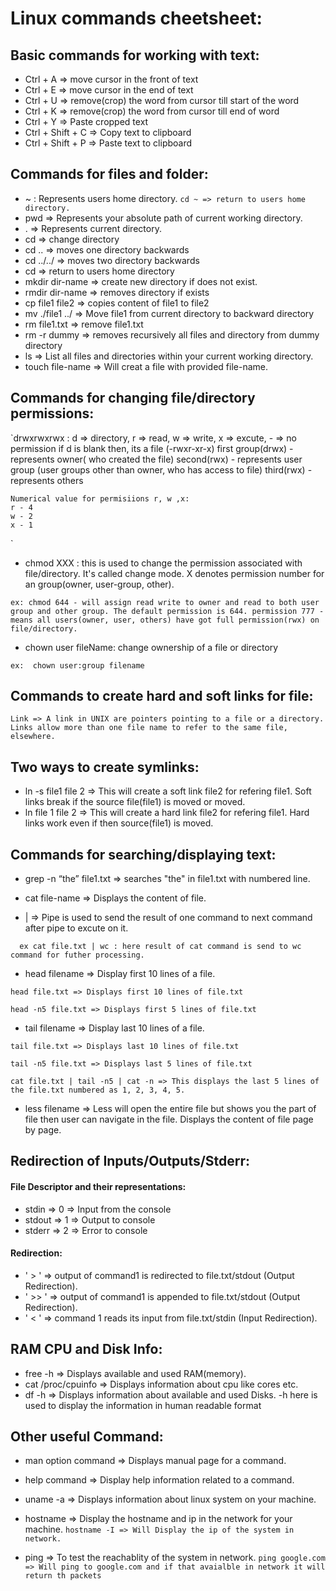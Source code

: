 # Linux commands cheetsheet:

## Basic commands for working with text:
 *  Ctrl + A => move cursor in the front of text
 *  Ctrl + E => move cursor in the end of text
 *  Ctrl + U => remove(crop) the word from cursor till start of the word
 *  Ctrl + K => remove(crop) the word from cursor till end of word
 *  Ctrl + Y => Paste cropped text
 *  Ctrl + Shift + C => Copy text to clipboard
 *  Ctrl + Shift + P => Paste text to clipboard

## Commands for files and folder:
 *  ~ : Represents users home directory. 
   `
   cd ~ => return to users home directory.
   `
 *  pwd => Represents your absolute path of current working directory.
 *  .  => Represents current directory.
 *  cd => change directory
 *  cd .. => moves one directory backwards
 *  cd ../../ => moves two directory backwards
 *  cd => return to users home directory
 *  mkdir dir-name => create new directory if does not exist.
 *  rmdir dir-name => removes directory if exists
 *  cp file1 file2 => copies content of file1 to file2
 *  mv ./file1 ../ => Move file1 from current directory to backward directory
 *  rm file1.txt => remove file1.txt
 *  rm -r dummy  => removes recursively all files and directory from dummy directory
 *  ls => List all files and directories within your current working directory.
 *  touch file-name => Will creat a file with provided file-name.

## Commands for changing file/directory permissions:
 
 `drwxrwxrwx : d => directory, r => read, w => write, x => excute, - => no permission 
    if d is blank then, its a file (-rwxr-xr-x)
    first group(drwx) - represents owner( who created the file)
    second(rwx) - represents user group (user groups other than owner, who has access to file)
    third(rwx) - represents others
    
    Numerical value for permisiions r, w ,x:
    r - 4
    w - 2
    x - 1
 `
 *  chmod XXX : this is used to change the permission associated with file/directory. It's called change mode. 
 X denotes permission number for an group(owner, user-group, other).
 
 `
    ex: chmod 644 - will assign read write to owner and read to both user group and other group.
    The default permission is 644.
    permission 777 - means all users(owner, user, others) have got full permission(rwx) on file/directory.
 `

 *  chown user fileName: change ownership of a file or directory
 
 `
    ex:  chown user:group filename
 `

## Commands to create hard and soft links for file:
 
 ` Link => A link in UNIX are pointers pointing to a file or a directory. Links allow more than one file name to refer to the same file, elsewhere. `
 
 Two ways to create symlinks:
 -------------------------------
 *  ln -s file1 file 2 => This will create a soft link file2 for refering file1.
 Soft links break if the source file(file1) is moved or moved.
 *  ln file 1 file 2 => This will create a hard link file2 for refering file1.
Hard links work even if then source(file1) is moved.


## Commands for searching/displaying text:
 *  grep -n “the” file1.txt => searches "the" in file1.txt with numbered line.

 *  cat file-name => Displays the content of file.

 *  | => Pipe is used to send the result of one command to next command after pipe to excute on it.
 
 `  
    ex
    cat file.txt | wc : here result of cat command is send to wc command for futher processing.
 `
 *  head filename => Display first 10 lines of a file.
 
 `head file.txt => Displays first 10 lines of file.txt `
 
 `head -n5 file.txt => Displays first 5 lines of file.txt`
 
 * tail filename => Display last 10 lines of a file.

 `tail file.txt => Displays last 10 lines of file.txt`
 
 `tail -n5 file.txt => Displays last 5 lines of file.txt`
 
 `cat file.txt | tail -n5 | cat -n => This displays the last 5 lines of the file.txt numbered as 1, 2, 3, 4, 5.`
 
 * less filename => Less will open the entire file but shows you the part of file then user can navigate in the file. Displays the content of file page by page. 


## Redirection of Inputs/Outputs/Stderr:

 #### File Descriptor and their representations:
 *  stdin  =>  0  => Input from the console
 *  stdout =>  1  => Output to console
 *  stderr =>  2  => Error to console

 #### Redirection:
 *  ' > ' => output of command1 is redirected to file.txt/stdout (Output Redirection).
 *  ' >> ' => output of command1 is appended to file.txt/stdout (Output Redirection).
 *  ' < ' => command 1 reads its input from file.txt/stdin (Input Redirection).

## RAM CPU and Disk Info:
*  free -h => Displays available and used RAM(memory).
*  cat /proc/cpuinfo => Displays information about cpu like cores etc.
*  df -h => Displays information about available and used Disks.
-h here is used to display the information in human readable format

## Other useful Command:
*  man option command => Displays manual page for a command.
*  help command => Display help information related to a command.
*  uname -a => Displays information about linux system on your machine.
*  hostname => Display the hostname and ip in the network for your machine.
`hostname -I => Will Display the ip of the system in network.`

*  ping => To test the reachablity of the system in network.
`ping google.com => Will ping to google.com and if that avaialble in network it will return th packets` 
